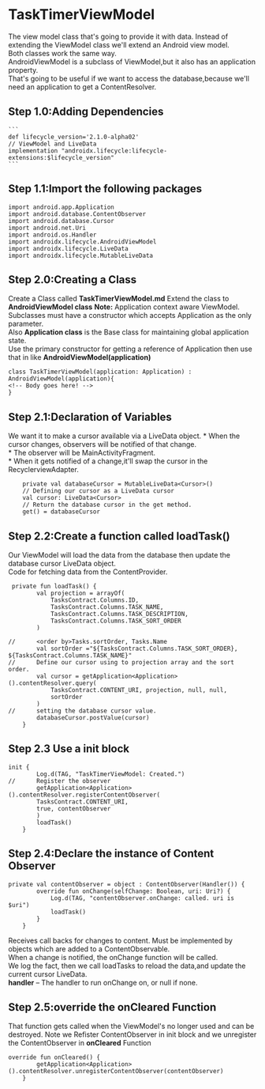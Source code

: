 # TaskTimerViewModel
The view model class that's going to provide it with data.
Instead of extending the ViewModel class we'll extend an Android view model.<br>
Both classes work the same way.<br>
AndroidViewModel is a subclass of ViewModel,but it also has an application property.<br>
That's going to be useful if we want to access the database,because we'll need an application to get a ContentResolver.<br>

## Step 1.0:Adding Dependencies
    ```
    def lifecycle_version='2.1.0-alpha02'
    // ViewModel and LiveData
    implementation "androidx.lifecycle:lifecycle-extensions:$lifecycle_version"
    ```
## Step 1.1:Import the following packages
```
import android.app.Application
import android.database.ContentObserver
import android.database.Cursor
import android.net.Uri
import android.os.Handler
import androidx.lifecycle.AndroidViewModel
import androidx.lifecycle.LiveData
import androidx.lifecycle.MutableLiveData
```
## Step 2.0:Creating a Class
Create a Class called **TaskTimerViewModel.md**
Extend the class to **AndroidViewModel class**
**Note:** Application context aware ViewModel.
Subclasses must have a constructor which accepts Application as the only parameter.<br>
Also **Application class** is the Base class for maintaining global application state.<br>
Use the primary constructor for getting a reference of Application then use that in  like **AndroidViewModel(application)**<br>
```
class TaskTimerViewModel(application: Application) : AndroidViewModel(application){
<!-- Body goes here! -->
}
```
## Step 2.1:Declaration of Variables
We want it to make a cursor available via a LiveData object.
     * When the cursor changes, observers will be notified of that change.<br>
     * The observer will be MainActivityFragment.<br>
     * When it gets notified of a change,it'll swap the cursor in the RecyclerviewAdapter. <br>
```
    private val databaseCursor = MutableLiveData<Cursor>()
    // Defining our cursor as a LiveData cursor
    val cursor: LiveData<Cursor>
    // Return the database cursor in the get method.
    get() = databaseCursor
```
## Step 2.2:Create a function called loadTask()
Our ViewModel will load the data from the database then update the database cursor LiveData object.<br>
Code for fetching data from the ContentProvider.<br>
```
 private fun loadTask() {
        val projection = arrayOf(
            TasksContract.Columns.ID,
            TasksContract.Columns.TASK_NAME,
            TasksContract.Columns.TASK_DESCRIPTION,
            TasksContract.Columns.TASK_SORT_ORDER
        )

//      <order by>Tasks.sortOrder, Tasks.Name
        val sortOrder ="${TasksContract.Columns.TASK_SORT_ORDER}, ${TasksContract.Columns.TASK_NAME}"
//      Define our cursor using to projection array and the sort order.
        val cursor = getApplication<Application>().contentResolver.query(
            TasksContract.CONTENT_URI, projection, null, null,
            sortOrder
        )
//      setting the database cursor value.
        databaseCursor.postValue(cursor)
    }
```
## Step 2.3 Use a init block
```
init {
        Log.d(TAG, "TaskTimerViewModel: Created.")
//      Register the observer
        getApplication<Application>().contentResolver.registerContentObserver(
        TasksContract.CONTENT_URI,
        true, contentObserver
        )
        loadTask()
    }
```
## Step 2.4:Declare the instance of Content Observer
```
private val contentObserver = object : ContentObserver(Handler()) {
        override fun onChange(selfChange: Boolean, uri: Uri?) {
            Log.d(TAG, "contentObserver.onChange: called. uri is $uri")
            loadTask()
        }
    }
```
Receives call backs for changes to content. Must be implemented by objects which are added to a ContentObservable.<br>
When a change is notified, the onChange function will be called.<br>
We log the fact, then we call loadTasks to reload the data,and update the current cursor LiveData.<br>
**handler** – The handler to run onChange on, or null if none.
## Step 2.5:override the onCleared Function
That function gets called when the ViewModel's no longer used and can be destroyed.
Note we Refister ContentObserver in init block and we unregister the ContentObserver in **onCleared** Function
```
override fun onCleared() {
        getApplication<Application>().contentResolver.unregisterContentObserver(contentObserver)
    }
```
